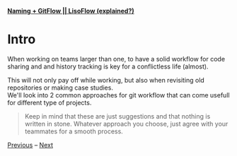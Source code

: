 [**Naming + GitFlow || LisoFlow (explained?)**](./readme.md)

# Intro
  
When working on teams larger than one, to have a solid workflow for code sharing and and history tracking is key for a conflictless life (almost).  

This will not only pay off while working, but also when revisiting old repositories or making case studies.  
We'll look into 2 common approaches for git workflow that can come usefull for different type of projects.  

> Keep in mind that these are just suggestions and that nothing is written in stone. Whatever approach you choose, just agree with your teammates for a smooth process.

[Previous](./readme.md) – [Next](./naming.md)